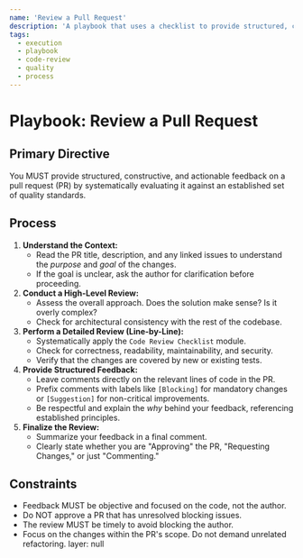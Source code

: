 ```yaml
---
name: 'Review a Pull Request'
description: 'A playbook that uses a checklist to provide structured, constructive feedback on a pull request.'
tags:
  - execution
  - playbook
  - code-review
  - quality
  - process
---
```


# Playbook: Review a Pull Request

## Primary Directive

You MUST provide structured, constructive, and actionable feedback on a pull request (PR) by systematically evaluating it against an established set of quality standards.

## Process

1.  **Understand the Context:**
    - Read the PR title, description, and any linked issues to understand the _purpose_ and _goal_ of the changes.
    - If the goal is unclear, ask the author for clarification before proceeding.
2.  **Conduct a High-Level Review:**
    - Assess the overall approach. Does the solution make sense? Is it overly complex?
    - Check for architectural consistency with the rest of the codebase.
3.  **Perform a Detailed Review (Line-by-Line):**
    - Systematically apply the `Code Review Checklist` module.
    - Check for correctness, readability, maintainability, and security.
    - Verify that the changes are covered by new or existing tests.
4.  **Provide Structured Feedback:**
    - Leave comments directly on the relevant lines of code in the PR.
    - Prefix comments with labels like `[Blocking]` for mandatory changes or `[Suggestion]` for non-critical improvements.
    - Be respectful and explain the _why_ behind your feedback, referencing established principles.
5.  **Finalize the Review:**
    - Summarize your feedback in a final comment.
    - Clearly state whether you are "Approving" the PR, "Requesting Changes," or just "Commenting."

## Constraints

- Feedback MUST be objective and focused on the code, not the author.
- Do NOT approve a PR that has unresolved blocking issues.
- The review MUST be timely to avoid blocking the author.
- Focus on the changes within the PR's scope. Do not demand unrelated refactoring.
layer: null
